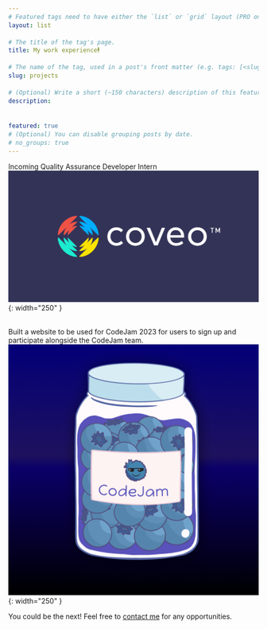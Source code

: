 ```yaml
---
# Featured tags need to have either the `list` or `grid` layout (PRO only).
layout: list

# The title of the tag's page.
title: My work experience🕴️

# The name of the tag, used in a post's front matter (e.g. tags: [<slug>]).
slug: projects

# (Optional) Write a short (~150 characters) description of this featured tag.
description:


featured: true
# (Optional) You can disable grouping posts by date.
# no_groups: true
---
```


Incoming Quality Assurance Developer Intern<br>
<img src="/assets/coveo.png">{: width="250" } <br><br>

Built a website to be used for CodeJam 2023 for users to sign up and participate alongside the CodeJam team. <br>
<img src="/assets/codejam.png">{: width="250" }

You could be the next! Feel free to [contact me](mailto:adamalattrach@gmail.com) for any opportunities.